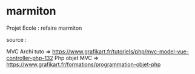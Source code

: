 # marmiton
Projet Ecole : refaire marmiton 

source :

MVC Archi tuto => https://www.grafikart.fr/tutoriels/php/mvc-model-vue-controller-php-132
Php objet MVC => https://www.grafikart.fr/formations/programmation-objet-php





